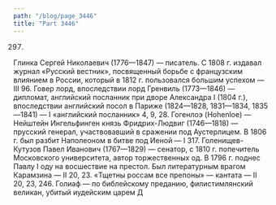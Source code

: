 ```yaml
---
path: "/blog/page_3446"
title: "Part 3446"
---
```


297.
Глинка Сергей Николаевич (1776—1847) — писатель. С 1808 г. издавал журнал «Русский вестник», посвященный борьбе с французским влиянием в России, который в 1812 г. пользовался большим успехом — III 96.
Говер лорд, впоследствии лорд Гренвиль (1773—1846) — дипломат, английский посланник при дворе Александра I (1804 г.), впоследствии английский посол в Париже (1824—1828, 1831—1834, 1835—1841) — I «английский посланник» 4, 9, 28.
Гогенлоэ (Hohenloe) — Нейштейн Ингельфинген князь Фридрих-Людвиг (1746—1818) — прусский генерал, участвовавший в сражении под Аустерлицем. В 1806 г. был разбит Наполеоном в битве под Иеной — I 317.
Голенищев-Кутузов Павел Иванович (1767—1829) — сенатор, с 1810 г. попечитель Московского университета, автор торжественных од. В 1796 г. поднес Павлу I оду на восшествие на престол. Был литературным врагом Карамзина — II 20, 23.
«Тщетны россам все препоны» — кантата — II 20, 23, 246.
Голиаф — по библейскому преданию, филистимлянский великан, убитый иудейским царем Д
